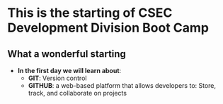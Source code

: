 # This is the starting of CSEC Development Division Boot Camp

## What a wonderful starting

- **In the first day we will learn about**:
  - **GIT**: Version control
  - **GITHUB**: a web-based platform that allows developers to: Store, track, and collaborate on projects